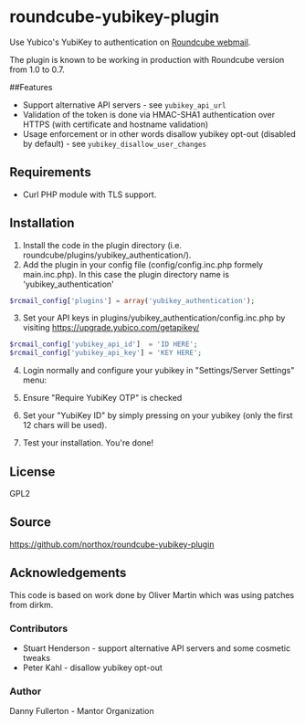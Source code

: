 # roundcube-yubikey-plugin
Use Yubico's YubiKey to authentication on [Roundcube webmail](http://roundcube.net/).

The plugin is known to be working in production with Roundcube version from 1.0 to 0.7.

##Features
- Support alternative API servers - see `yubikey_api_url`
- Validation of the token is done via HMAC-SHA1 authentication over HTTPS (with certificate and hostname validation)
- Usage enforcement or in other words disallow yubikey opt-out (disabled by default) - see `yubikey_disallow_user_changes`

## Requirements
- Curl PHP module with TLS support.

## Installation
1. Install the code in the plugin directory (i.e. roundcube/plugins/yubikey_authentication/).
2. Add the plugin in your config file (config/config.inc.php formely main.inc.php). In this case the plugin directory name is 'yubikey_authentication'

```php
$rcmail_config['plugins'] = array('yubikey_authentication');
```

3. Set your API keys in plugins/yubikey_authentication/config.inc.php by visiting https://upgrade.yubico.com/getapikey/

```php
$rcmail_config['yubikey_api_id']  = 'ID HERE'; 
$rcmail_config['yubikey_api_key'] = 'KEY HERE';
```

4. Login normally and configure your yubikey in "Settings/Server Settings" menu:
  1. Ensure "Require YubiKey OTP" is checked
  2. Set your "YubiKey ID" by simply pressing on your yubikey (only the first 12 chars will be used).

5. Test your installation. You're done!

## License
GPL2

## Source
https://github.com/northox/roundcube-yubikey-plugin

## Acknowledgements
This code is based on work done by Oliver Martin which was using patches from dirkm.

### Contributors
- Stuart Henderson - support alternative API servers and some cosmetic tweaks
- Peter Kahl - disallow yubikey opt-out

### Author
Danny Fullerton - Mantor Organization
